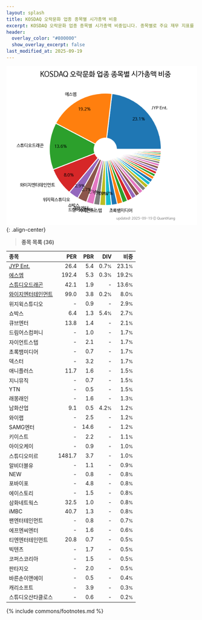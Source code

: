 ```yaml
---
layout: splash
title: KOSDAQ 오락문화 업종 종목별 시가총액 비중
excerpt: KOSDAQ 오락문화 업종 종목별 시가총액 비중입니다. 종목별로 주요 재무 지표를 함께 표시합니다.
header:
  overlay_color: "#800000"
  show_overlay_excerpt: false
last_modified_at: 2025-09-19
---
```



![KOSDAQ 오락문화 업종 종목별 시가총액 비중](/stats/sector/images/kosdaq_업종_오락문화_종목.png){: .align-center}


> **종목 목록 (36)**<a id="list"></a>

| **종목** | **PER** | **PBR** | **DIV** | **비중** |
| :------- | ------: | ------: | ------: | -------: |
| [JYP Ent.](/035900/) | 26.4 | 5.4 | 0.7<small>%</small> | 23.1<small>%</small> |
| [에스엠](/041510/) | 192.4 | 5.3 | 0.3<small>%</small> | 19.2<small>%</small> |
| [스튜디오드래곤](/253450/) | 42.1 | 1.9 | - | 13.6<small>%</small> |
| [와이지엔터테인먼트](/122870/) | 99.0 | 3.8 | 0.2<small>%</small> | 8.0<small>%</small> |
| 위지윅스튜디오 | - | 0.9 | - | 2.9<small>%</small> |
| 쇼박스 | 6.4 | 1.3 | 5.4<small>%</small> | 2.7<small>%</small> |
| 큐브엔터 | 13.8 | 1.4 | - | 2.1<small>%</small> |
| 드림어스컴퍼니 | - | 1.0 | - | 1.7<small>%</small> |
| 자이언트스텝 | - | 2.1 | - | 1.7<small>%</small> |
| 초록뱀미디어 | - | 0.7 | - | 1.7<small>%</small> |
| 덱스터 | - | 3.2 | - | 1.7<small>%</small> |
| 애니플러스 | 11.7 | 1.6 | - | 1.5<small>%</small> |
| 지니뮤직 | - | 0.7 | - | 1.5<small>%</small> |
| YTN | - | 0.5 | - | 1.5<small>%</small> |
| 래몽래인 | - | 1.6 | - | 1.3<small>%</small> |
| 남화산업 | 9.1 | 0.5 | 4.2<small>%</small> | 1.2<small>%</small> |
| 와이랩 | - | 2.5 | - | 1.2<small>%</small> |
| SAMG엔터 | - | 14.6 | - | 1.2<small>%</small> |
| 키이스트 | - | 2.2 | - | 1.1<small>%</small> |
| 아이오케이 | - | 0.9 | - | 1.0<small>%</small> |
| 스튜디오미르 | 1481.7 | 3.7 | - | 1.0<small>%</small> |
| 알비더블유 | - | 1.1 | - | 0.9<small>%</small> |
| NEW | - | 0.8 | - | 0.8<small>%</small> |
| 포바이포 | - | 4.8 | - | 0.8<small>%</small> |
| 에이스토리 | - | 1.5 | - | 0.8<small>%</small> |
| 삼화네트웍스 | 32.5 | 1.0 | - | 0.8<small>%</small> |
| iMBC | 40.7 | 1.3 | - | 0.8<small>%</small> |
| 팬엔터테인먼트 | - | 0.8 | - | 0.7<small>%</small> |
| 에프엔씨엔터 | - | 1.6 | - | 0.6<small>%</small> |
| 티엔엔터테인먼트 | 20.8 | 0.7 | - | 0.5<small>%</small> |
| 빅텐츠 | - | 1.7 | - | 0.5<small>%</small> |
| 코퍼스코리아 | - | 1.5 | - | 0.5<small>%</small> |
| 판타지오 | - | 2.0 | - | 0.5<small>%</small> |
| 바른손이앤에이 | - | 0.5 | - | 0.4<small>%</small> |
| 캐리소프트 | - | 3.9 | - | 0.3<small>%</small> |
| 스튜디오산타클로스 | - | 0.6 | - | 0.2<small>%</small> |

{% include commons/footnotes.md %}
